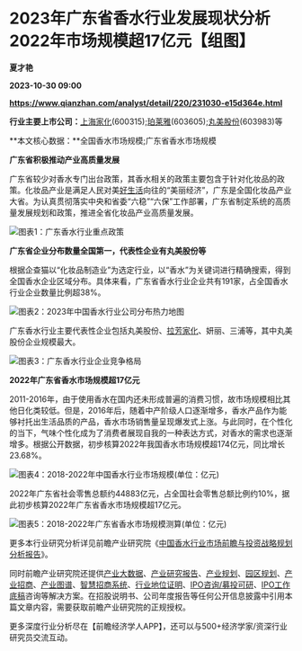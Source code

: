 # 2023年广东省香水行业发展现状分析 2022年市场规模超17亿元【组图】
**夏才艳**

**2023-10-30 09:00**

**https://www.qianzhan.com/analyst/detail/220/231030-e15d364e.html**

**行业主要上市公司：**[上海家化](https://stock.qianzhan.com/hs/zhengquan_600315.SH.html)(600315);[珀莱雅](https://stock.qianzhan.com/hs/zhengquan_603605.SH.html)(603605);[丸美股份](https://stock.qianzhan.com/hs/zhengquan_603983.SH.html)(603983)等

**本文核心数据：**全国香水市场规模;广东省香水市场规模

**广东省积极推动产业高质量发展**

广东省较少对香水专门出台政策，其香水相关的政策主要包含于针对化妆品的政策。化妆品产业是满足人民对美[好生活](https://stock.qianzhan.com/neeq/zhengquan_871702.OC.html)向往的“美丽经济”，广东是全国化妆品产业大省。为认真贯彻落实中央和省委“六稳”“六保”工作部署，广东省制定系统的高质量发展规划和政策，推进全省化妆品产业高质量发展。

![图表1：广东香水行业重点政策](https://img3.qianzhan.com/news/202310/30/20231030-0c86866de4c804bc.png)

**广东省企业分布数量全国第一，代表性企业有丸美股份等**

根据企查猫以“化妆品制造业”为选定行业，以“香水”为关键词进行精确搜索，得到全国香水企业区域分布。具体来看，广东省香水行业企业共有191家，占全国香水行业企业数量比例超38%。

![图表2：2023年中国香水行业公司分布热力地图](https://img3.qianzhan.com/news/202310/30/20231030-052967c06e4d9649.png)

广东香水行业主要代表性企业包括丸美股份、[拉芳家化](https://stock.qianzhan.com/hs/zhengquan_603630.SH.html)、妍丽、三浦等，其中丸美股份企业规模最大。

![图表3：广东香水行业企业竞争格局](https://img3.qianzhan.com/news/202310/30/20231030-601302ddd2becee1.png)

**2022年广东省香水市场规模超17亿元**

2011-2016年，由于使用香水在国内还未形成普遍的消费习惯，故市场规模相比其他日化类较低。但是，2016年后，随着中产阶级人口逐渐增多，香水产品作为能够衬托出生活品质的产品，香水市场销售量呈现爆发式上涨。与此同时，在个性化的当下，气味个性化成为了消费者展现自我的一种表达方式，对香水的需求也逐渐增多。根据公开数据，初步核算2022年我国香水市场规模超174亿元，同比增长23.68%。

![图表4：2018-2022年中国香水行业市场规模(单位：亿元)](https://img3.qianzhan.com/news/202310/30/20231030-e786c6d709364cee.png)

2022年广东省社会零售总额约44883亿元，占全国社会零售总额比例约10%，据此初步核算2022年广东省香水市场规模超17亿元。

![图表5：2018-2022年广东省香水市场规模测算(单位：亿元)](https://img3.qianzhan.com/news/202310/30/20231030-eb6ceb48a99c32fa.png)

更多本行业研究分析详见前瞻产业研究院《[中国香水行业市场前瞻与投资战略规划分析报告](https://bg.qianzhan.com/report/detail/56a371a0848a479d.html)》。

同时前瞻产业研究院还提供[产业大数据](https://d.qianzhan.com/)、[产业研究报告](https://bg.qianzhan.com/report/hotlist/)、[产业规划](https://f.qianzhan.com/chanyeguihua2/)、[园区规划](https://f.qianzhan.com/yuanqu/)、[产业招商](https://f.qianzhan.com/chanyezhaoshang/)、[产业图谱](https://bg.qianzhan.com/report/lianglian/)、[智慧招商系统](https://z.qianzhan.com/)、[行业地位证明](https://bg.qianzhan.com/report/qyppcs)、[IPO咨询/募投可研](https://ipo.qianzhan.com/mutou/)、[IPO工作底稿](https://ipo.qianzhan.com/digao/)咨询等解决方案。在招股说明书、公司年度报告等任何公开信息披露中引用本篇文章内容，需要获取前瞻产业研究院的正规授权。

更多深度行业分析尽在【前瞻经济学人APP】，还可以与500+经济学家/资深行业研究员交流互动。